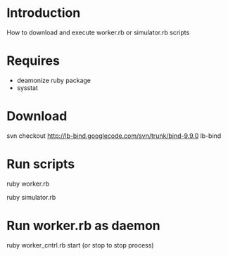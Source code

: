 # Introduction #
How to download and execute worker.rb or simulator.rb scripts


# Requires #
  * deamonize ruby package
  * sysstat

# Download #
svn checkout http://lb-bind.googlecode.com/svn/trunk/bind-9.9.0 lb-bind

# Run scripts #
ruby worker.rb

ruby simulator.rb

# Run worker.rb as daemon #
ruby worker\_cntrl.rb start (or stop to stop process)